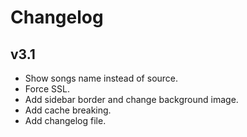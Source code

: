 # Changelog

## v3.1

- Show songs name instead of source.
- Force SSL.
- Add sidebar border and change background image.
- Add cache breaking.
- Add changelog file.
